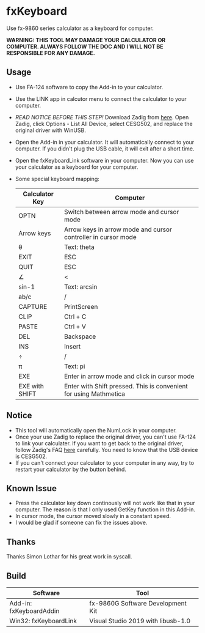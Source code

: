 # fxKeyboard

Use fx-9860 series calculator as a keyboard for computer.

**WARNING: THIS TOOL MAY DAMAGE YOUR CALCULATOR OR COMPUTER. ALWAYS FOLLOW THE DOC AND I WILL NOT BE RESPONSIBLE FOR ANY DAMAGE.**

## Usage

+ Use FA-124 software to copy the Add-in to your calculator.
+ Use the LINK app in calcutor menu to connect the calculator to your computer.
+ *READ NOTICE BEFORE THIS STEP!* Download Zadig from [here](https://zadig.akeo.ie/). Open Zadig, click Options - List All Device, select CESG502, and replace the original driver with WinUSB.
+ Open the Add-in in your calculator. It will automatically connect to your computer. If you didn't plug the USB cable, it will exit after a short time.
+ Open the fxKeyboardLink software in your computer. Now you can use your calculator as a keyboard for your computer.
+ Some special keyboard mapping:

  | Calculator Key | Computer |
  | ---- | ---- |
  | OPTN | Switch between arrow mode and cursor mode |
  | Arrow keys | Arrow keys in arrow mode and cursor controller in cursor mode |
  | θ | Text: theta |
  | EXIT | ESC |
  | QUIT | ESC |
  | ∠ | < |
  | sin-1 | Text: arcsin |
  | ab/c | / |
  | CAPTURE | PrintScreen |
  | CLIP | Ctrl + C |
  | PASTE | Ctrl + V |
  | DEL | Backspace |
  | INS | Insert |
  | ÷ | / |
  | π | Text: pi |
  | EXE | Enter in arrow mode and click in cursor mode
  | EXE with SHIFT | Enter with Shift pressed. This is convenient for using Mathmetica


## Notice

+ This tool will automatically open the NumLock in your computer.
+ Once your use Zadig to replace the original driver, you can't use FA-124 to link your calculater. If you want to get back to the original driver, follow Zadig's FAQ [here](https://github.com/pbatard/libwdi/wiki/FAQ#Help_Zadig_replaced_the_driver_for_the_wrong_device_How_do_I_restore_it) carefully. You need to know that the USB device is CESG502.
+ If you can't connect your calculator to your computer in any way, try to restart your calculator by the button behind.

## Known Issue

+ Press the calculator key down continously will not work like that in your computer. The reason is that I only used GetKey function in this Add-in.
+ In cursor mode, the cursor moved slowly in a constant speed.
+ I would be glad if someone can fix the issues above.

## Thanks

Thanks Simon Lothar for his great work in syscall.

## Build
| Software | Tool |
| ---- | ---- |
| Add-in: fxKeyboardAddin | fx-9860G Software Development Kit |
| Win32: fxKeyboardLink | Visual Studio 2019 with libusb-1.0 |